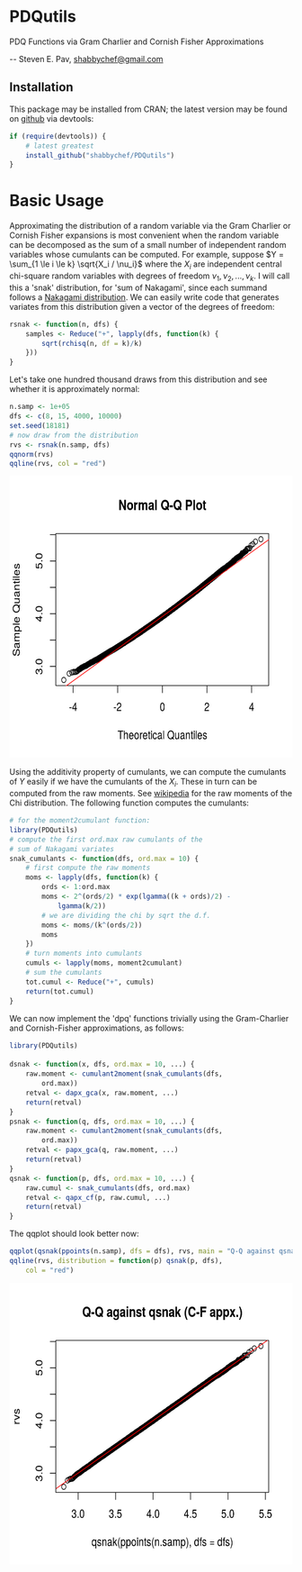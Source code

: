 

# PDQutils

PDQ Functions via Gram Charlier and Cornish Fisher Approximations

-- Steven E. Pav, shabbychef@gmail.com

## Installation

This package may be installed from CRAN; the latest version may be
found on [github](https://www.github.com/shabbychef/PDQutils "PDQutils")
via devtools:


```r
if (require(devtools)) {
    # latest greatest
    install_github("shabbychef/PDQutils")
}
```

# Basic Usage

Approximating the distribution of a random variable via the Gram Charlier or Cornish Fisher
expansions is most convenient when the random variable can be decomposed as the sum of a 
small number of independent random variables whose cumulants can be computed. For example, 
suppose $Y = \sum_{1 \le i \le k} \sqrt{X_i / \nu_i}$ where the $X_i$ are independent central 
chi-square random variables with degrees of freedom $\nu_1,\nu_2,...,\nu_k$. I will call this
a 'snak' distribution, for 'sum of Nakagami', since each summand follows a 
[Nakagami distribution](https://en.wikipedia.org/wiki/Nakagami_distribution "Nakagami distribution").
We can easily write code that generates variates from this distribution given a vector
of the degrees of freedom:


```r
rsnak <- function(n, dfs) {
    samples <- Reduce("+", lapply(dfs, function(k) {
        sqrt(rchisq(n, df = k)/k)
    }))
}
```

Let's take one hundred thousand draws from this distribution and see whether it is approximately normal:


```r
n.samp <- 1e+05
dfs <- c(8, 15, 4000, 10000)
set.seed(18181)
# now draw from the distribution
rvs <- rsnak(n.samp, dfs)
qqnorm(rvs)
qqline(rvs, col = "red")
```

<img src="github_extra/figure/testit-1.png" title="plot of chunk testit" alt="plot of chunk testit" width="600px" height="500px" />

Using the additivity
property of cumulants, we can compute the cumulants of $Y$ easily if we have the cumulants of
the $X_i$. These in turn can be computed from the raw moments.  See
[wikipedia](https://en.wikipedia.org/wiki/Chi_distribution "chi distribution") for the raw moments
of the Chi distribution. The following function computes the cumulants:


```r
# for the moment2cumulant function:
library(PDQutils)
# compute the first ord.max raw cumulants of the
# sum of Nakagami variates
snak_cumulants <- function(dfs, ord.max = 10) {
    # first compute the raw moments
    moms <- lapply(dfs, function(k) {
        ords <- 1:ord.max
        moms <- 2^(ords/2) * exp(lgamma((k + ords)/2) - 
            lgamma(k/2))
        # we are dividing the chi by sqrt the d.f.
        moms <- moms/(k^(ords/2))
        moms
    })
    # turn moments into cumulants
    cumuls <- lapply(moms, moment2cumulant)
    # sum the cumulants
    tot.cumul <- Reduce("+", cumuls)
    return(tot.cumul)
}
```

We can now implement the 'dpq' functions trivially using the Gram-Charlier and Cornish-Fisher
approximations, as follows:


```r
library(PDQutils)

dsnak <- function(x, dfs, ord.max = 10, ...) {
    raw.moment <- cumulant2moment(snak_cumulants(dfs, 
        ord.max))
    retval <- dapx_gca(x, raw.moment, ...)
    return(retval)
}
psnak <- function(q, dfs, ord.max = 10, ...) {
    raw.moment <- cumulant2moment(snak_cumulants(dfs, 
        ord.max))
    retval <- papx_gca(q, raw.moment, ...)
    return(retval)
}
qsnak <- function(p, dfs, ord.max = 10, ...) {
    raw.cumul <- snak_cumulants(dfs, ord.max)
    retval <- qapx_cf(p, raw.cumul, ...)
    return(retval)
}
```

The qqplot should look better now:


```r
qqplot(qsnak(ppoints(n.samp), dfs = dfs), rvs, main = "Q-Q against qsnak (C-F appx.)")
qqline(rvs, distribution = function(p) qsnak(p, dfs), 
    col = "red")
```

<img src="github_extra/figure/improvedqq-1.png" title="plot of chunk improvedqq" alt="plot of chunk improvedqq" width="600px" height="500px" />


